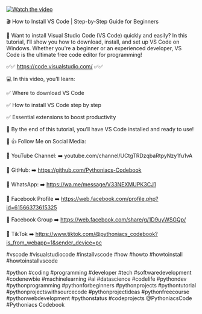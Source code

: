 [![Watch the video](https://img.youtube.com/vi/Px_iKoSvu9o/0.jpg)](https://youtu.be/Px_iKoSvu9o)

🎬 How to Install VS Code  | Step-by-Step Guide for Beginners

🚀 Want to install Visual Studio Code (VS Code) quickly and easily? In this tutorial, I’ll show you how to download, install, and set up VS Code on Windows. Whether you're a beginner or an experienced developer, VS Code is the ultimate free code editor for programming!

✅✅ https://code.visualstudio.com/ ✅✅

💻 In this video, you’ll learn:

✅ Where to download VS Code

✅ How to install VS Code step by step

✅ Essential extensions to boost productivity

🎯 By the end of this tutorial, you’ll have VS Code installed and ready to use!

📌 👍 Follow Me on Social Media:

🔹 YouTube Channel:
➡️ youtube.com/channel/UCtgTRDzqbaRtpyNzy1fu1vA 

🔹 GitHub:
➡️ https://github.com/Pythoniacs-Codebook

🔹 WhatsApp: ➡️ https://wa.me/message/V33NEXMUPK3CJ1

🔹 Facebook Profile 
➡️ https://web.facebook.com/profile.php?id=61566373615325

🔹 Facebook Group
➡️ https://web.facebook.com/share/g/1D9uyWSGQp/

🔹 TikTok 
➡️ https://www.tiktok.com/@pythoniacs_codebook?is_from_webapp=1&sender_device=pc

#vscode #visualstudiocode #installvscode #how #howto #howtoinstall #howtoinstallvscode

#python  #coding  #programming  #developer  #tech  #softwaredevelopment  #codenewbie  #machinelearning  #ai  #datascience  #codelife  #pythondev   #pythonprogramming  #pythonforbeginners  #pythonprojects  #pythontutorial  #pythonprojectswithsourcecode  #pythonprojectideas  #pythonfreecourse  #pythonwebdevelopment  #pythonstatus    #codeprojects   @PythoniacsCode  #Pythoniacs Codebook
